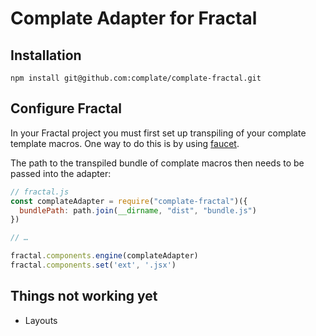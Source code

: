 # Complate Adapter for Fractal

## Installation

    npm install git@github.com:complate/complate-fractal.git

## Configure Fractal

In your Fractal project you must first set up transpiling of your complate
template macros. One way to do this is by using [faucet](https://github.com/faucet-pipeline/faucet-pipeline-js).

The path to the transpiled bundle of complate macros then needs to be passed into
the adapter:

```javascript
// fractal.js
const complateAdapter = require("complate-fractal")({
  bundlePath: path.join(__dirname, "dist", "bundle.js")
})

// …

fractal.components.engine(complateAdapter)
fractal.components.set('ext', '.jsx')
```

## Things not working yet

* Layouts
